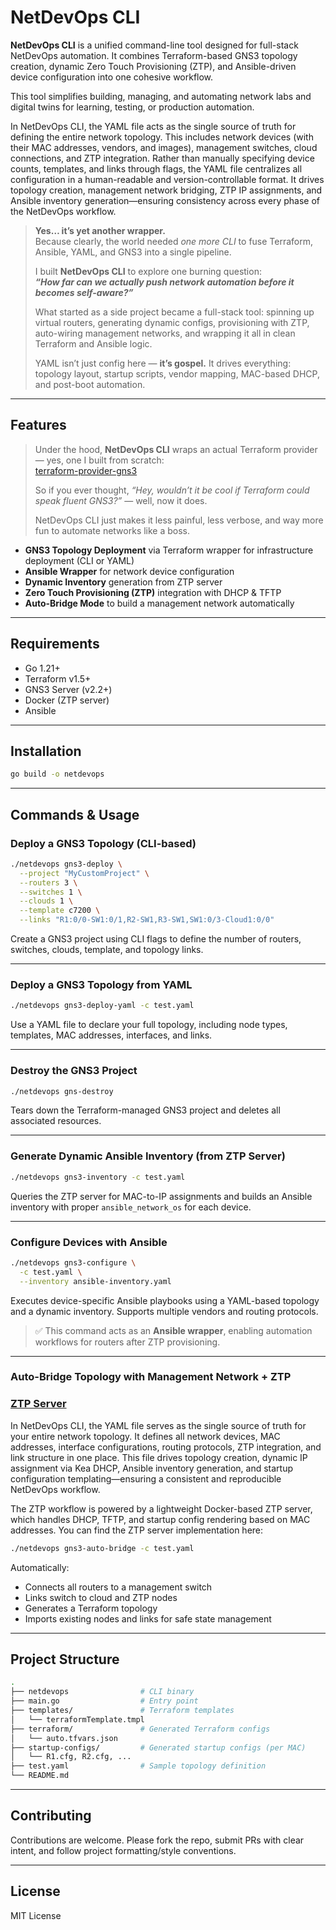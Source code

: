 # NetDevOps CLI

**NetDevOps CLI** is a unified command-line tool designed for full-stack NetDevOps automation. It combines Terraform-based GNS3 topology creation, dynamic Zero Touch Provisioning (ZTP), and Ansible-driven device configuration into one cohesive workflow.

This tool simplifies building, managing, and automating network labs and digital twins for learning, testing, or production automation.

In NetDevOps CLI, the YAML file acts as the single source of truth for defining the entire network topology. This includes network devices (with their MAC addresses, vendors, and images), management switches, cloud connections, and ZTP integration. Rather than manually specifying device counts, templates, and links through flags, the YAML file centralizes all configuration in a human-readable and version-controllable format. It drives topology creation, management network bridging, ZTP IP assignments, and Ansible inventory generation—ensuring consistency across every phase of the NetDevOps workflow.

> **Yes… it’s yet another wrapper.**  
> Because clearly, the world needed *one more CLI* to fuse Terraform, Ansible, YAML, and GNS3 into a single pipeline.  
>  
> I built **NetDevOps CLI** to explore one burning question:  
> **_“How far can we actually push network automation before it becomes self-aware?”_**
>  
> What started as a side project became a full-stack tool: spinning up virtual routers, generating dynamic configs, provisioning with ZTP, auto-wiring management networks, and wrapping it all in clean Terraform and Ansible logic.  
>  
> YAML isn’t just config here — **it’s gospel.** It drives everything: topology layout, startup scripts, vendor mapping, MAC-based DHCP, and post-boot automation.

---

## Features

> Under the hood, **NetDevOps CLI** wraps an actual Terraform provider — yes, one I built from scratch:  
> [terraform-provider-gns3](https://github.com/NetOpsChic/terraform-provider-gns3) 
>  
> So if you ever thought, *“Hey, wouldn’t it be cool if Terraform could speak fluent GNS3?”* — well, now it does.  
>  
> NetDevOps CLI just makes it less painful, less verbose, and way more fun to automate networks like a boss.


- **GNS3 Topology Deployment** via Terraform wrapper for infrastructure deployment (CLI or YAML)
- **Ansible Wrapper** for network device configuration
- **Dynamic Inventory** generation from ZTP server
- **Zero Touch Provisioning (ZTP)** integration with DHCP & TFTP
- **Auto-Bridge Mode** to build a management network automatically

---

## Requirements

- Go 1.21+
- Terraform v1.5+
- GNS3 Server (v2.2+)
- Docker (ZTP server)
- Ansible

---

## Installation

```bash
go build -o netdevops
```

---

## Commands & Usage

### Deploy a GNS3 Topology (CLI-based)

```bash
./netdevops gns3-deploy \
  --project "MyCustomProject" \
  --routers 3 \
  --switches 1 \
  --clouds 1 \
  --template c7200 \
  --links "R1:0/0-SW1:0/1,R2-SW1,R3-SW1,SW1:0/3-Cloud1:0/0"
```

Create a GNS3 project using CLI flags to define the number of routers, switches, clouds, template, and topology links.

---

### Deploy a GNS3 Topology from YAML

```bash
./netdevops gns3-deploy-yaml -c test.yaml
```

Use a YAML file to declare your full topology, including node types, templates, MAC addresses, interfaces, and links.

---

### Destroy the GNS3 Project

```bash
./netdevops gns-destroy
```

Tears down the Terraform-managed GNS3 project and deletes all associated resources.

---

### Generate Dynamic Ansible Inventory (from ZTP Server)

```bash
./netdevops gns3-inventory -c test.yaml
```

Queries the ZTP server for MAC-to-IP assignments and builds an Ansible inventory with proper `ansible_network_os` for each device.

---

### Configure Devices with Ansible

```bash
./netdevops gns3-configure \
  -c test.yaml \
  --inventory ansible-inventory.yaml
```

Executes device-specific Ansible playbooks using a YAML-based topology and a dynamic inventory. Supports multiple vendors and routing protocols.

> ✅ This command acts as an **Ansible wrapper**, enabling automation workflows for routers after ZTP provisioning.

---

### Auto-Bridge Topology with Management Network + ZTP

### [ZTP Server](https://github.com/NetOpsChic/ztp-server)

In NetDevOps CLI, the YAML file serves as the single source of truth for your entire network topology. It defines all network devices, MAC addresses, interface configurations, routing protocols, ZTP integration, and link structure in one place. This file drives topology creation, dynamic IP assignment via Kea DHCP, Ansible inventory generation, and startup configuration templating—ensuring a consistent and reproducible NetDevOps workflow.

The ZTP workflow is powered by a lightweight Docker-based ZTP server, which handles DHCP, TFTP, and startup config rendering based on MAC addresses. You can find the ZTP server implementation here:



```bash
./netdevops gns3-auto-bridge -c test.yaml
```

Automatically:
- Connects all routers to a management switch
- Links switch to cloud and ZTP nodes
- Generates a Terraform topology
- Imports existing nodes and links for safe state management

---

## Project Structure

```bash
.
├── netdevops                # CLI binary
├── main.go                  # Entry point
├── templates/               # Terraform templates
│   └── terraformTemplate.tmpl
├── terraform/               # Generated Terraform configs
│   └── auto.tfvars.json
├── startup-configs/         # Generated startup configs (per MAC)
│   └── R1.cfg, R2.cfg, ...
├── test.yaml                # Sample topology definition
└── README.md
```

---

## Contributing

Contributions are welcome. Please fork the repo, submit PRs with clear intent, and follow project formatting/style conventions.

---

## License

MIT License